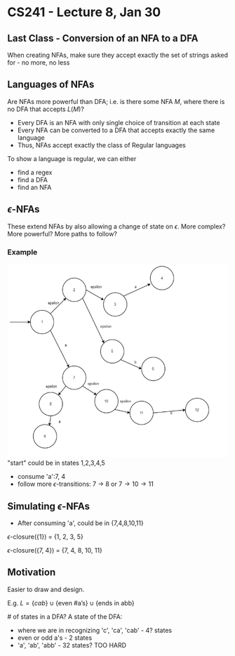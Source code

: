 # CS241 - Lecture 8, Jan 30

## Last Class - Conversion of an NFA to a DFA

When creating NFAs, make sure they accept exactly the set of strings asked for - no more, no less

## Languages of NFAs
Are NFAs more powerful than DFA; i.e. is there some NFA $M$, where there is no DFA that accepts $L(M)$?
- Every DFA is an NFA with only single choice of transition at each state
- Every NFA can be converted to a DFA that accepts exactly the same language
- Thus, NFAs accept exactly the class of Regular languages

To show a language is regular, we can either
- find a regex
- find a DFA
- find an NFA

## $\epsilon$-NFAs
These extend NFAs by also allowing a change of state on $\epsilon$. More complex? More powerful? More paths to follow?

### Example
![epsNFA.png](epsNFA.png)
"start" could be in states 1,2,3,4,5
- consume 'a':7, 4
- follow more $\epsilon$-transitions: 7 $\to$ 8 or $7\to 10\to 11$

## Simulating $\epsilon$-NFAs
- After consuming 'a', could be in {7,4,8,10,11}

$\epsilon$-closure({1}) = {1, 2, 3, 5}

$\epsilon$-closure({7, 4}) = {7, 4, 8, 10, 11}

## Motivation
Easier to draw and design.

E.g. $L=\{cab\}\cup\{\text{even \# a's}\}\cup\{\text{ends in abb\}}$

\# of states in a DFA? A state of the DFA:
- where we are in recognizing 'c', 'ca', 'cab' - 4? states
- even or odd a's - 2 states
- 'a', 'ab', 'abb' - 32 states? TOO HARD